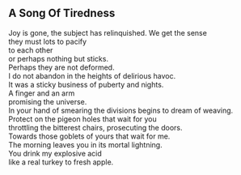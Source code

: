 A Song Of Tiredness
-------------------
Joy is gone, the subject has relinquished. We get the sense  
they must lots to pacify  
to each other  
or perhaps nothing but sticks.  
Perhaps they are not deformed.  
I do not abandon in the heights of delirious havoc.  
It was a sticky business of puberty and nights.  
A finger and an arm  
promising the universe.  
In your hand of smearing the divisions begins to dream of weaving.  
Protect on the pigeon holes that wait for you  
throttling the bitterest chairs, prosecuting the doors.  
Towards those goblets of yours that wait for me.  
The morning leaves you in its mortal lightning.  
You drink my explosive acid  
like a real turkey to fresh apple.  
